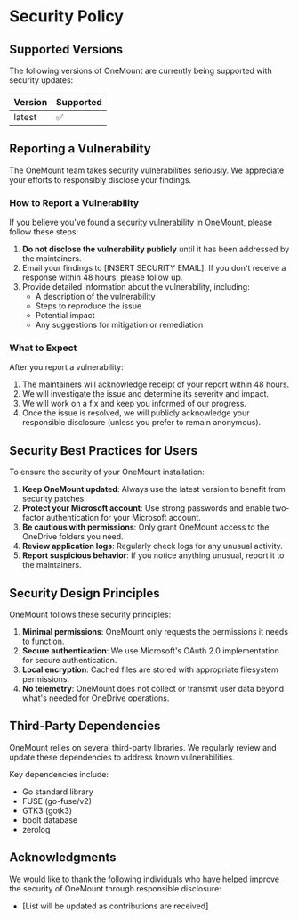 # Security Policy

## Supported Versions

The following versions of OneMount are currently being supported with security updates:

| Version | Supported          |
| ------- | ------------------ |
| latest  | :white_check_mark: |

## Reporting a Vulnerability

The OneMount team takes security vulnerabilities seriously. We appreciate your efforts to responsibly disclose your findings.

### How to Report a Vulnerability

If you believe you've found a security vulnerability in OneMount, please follow these steps:

1. **Do not disclose the vulnerability publicly** until it has been addressed by the maintainers.
2. Email your findings to [INSERT SECURITY EMAIL]. If you don't receive a response within 48 hours, please follow up.
3. Provide detailed information about the vulnerability, including:
   - A description of the vulnerability
   - Steps to reproduce the issue
   - Potential impact
   - Any suggestions for mitigation or remediation

### What to Expect

After you report a vulnerability:

1. The maintainers will acknowledge receipt of your report within 48 hours.
2. We will investigate the issue and determine its severity and impact.
3. We will work on a fix and keep you informed of our progress.
4. Once the issue is resolved, we will publicly acknowledge your responsible disclosure (unless you prefer to remain anonymous).

## Security Best Practices for Users

To ensure the security of your OneMount installation:

1. **Keep OneMount updated**: Always use the latest version to benefit from security patches.
2. **Protect your Microsoft account**: Use strong passwords and enable two-factor authentication for your Microsoft account.
3. **Be cautious with permissions**: Only grant OneMount access to the OneDrive folders you need.
4. **Review application logs**: Regularly check logs for any unusual activity.
5. **Report suspicious behavior**: If you notice anything unusual, report it to the maintainers.

## Security Design Principles

OneMount follows these security principles:

1. **Minimal permissions**: OneMount only requests the permissions it needs to function.
2. **Secure authentication**: We use Microsoft's OAuth 2.0 implementation for secure authentication.
3. **Local encryption**: Cached files are stored with appropriate filesystem permissions.
4. **No telemetry**: OneMount does not collect or transmit user data beyond what's needed for OneDrive operations.

## Third-Party Dependencies

OneMount relies on several third-party libraries. We regularly review and update these dependencies to address known vulnerabilities.

Key dependencies include:
- Go standard library
- FUSE (go-fuse/v2)
- GTK3 (gotk3)
- bbolt database
- zerolog

## Acknowledgments

We would like to thank the following individuals who have helped improve the security of OneMount through responsible disclosure:

- [List will be updated as contributions are received]